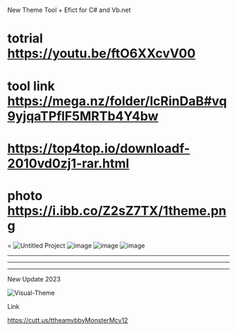 # 
New Theme Tool + Efict for C# and Vb.net

totrial 
https://youtu.be/ftO6XXcvV00
==========================
tool link
https://mega.nz/folder/lcRinDaB#vq9yjqaTPflF5MRTb4Y4bw
=
https://top4top.io/downloadf-2010vd0zj1-rar.html
=
photo
https://i.ibb.co/Z2sZ7TX/1theme.png
=
=
![Untitled Project](https://user-images.githubusercontent.com/74623428/147161459-2df8aed4-15a7-4bef-ba75-d7aa8bb3ca4a.gif)
![image](https://user-images.githubusercontent.com/74623428/147161068-161cf72d-8fdf-4a1d-901d-086b8d629de0.png)
![image](https://user-images.githubusercontent.com/74623428/147161096-7a63a908-34cf-4bc8-8707-705331d216c5.png)
![image](https://user-images.githubusercontent.com/74623428/147161112-7bcb834f-f964-4a48-9f6b-2eb32b76c3f7.png)

-- --
-- --
-- --
New Update 2023

![Visual-Theme](https://user-images.githubusercontent.com/74623428/213860381-ca735bf9-0dbe-46c6-9a66-1ef225dd30f9.gif)

Link 

https://cutt.us/ttheamvbbyMonsterMcv12
